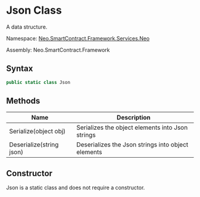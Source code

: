 # Json Class

A data structure.

Namespace: [Neo.SmartContract.Framework.Services.Neo](../neo.md)

Assembly: Neo.SmartContract.Framework

## Syntax

```c#
public static class Json
```

## Methods

| Name                                   | Description              |
| ---------------------------------------- | -------------------------- |
| Serialize(object obj) | Serializes the object elements into Json strings  |
| Deserialize(string json)        | Deserializes the Json strings into object elements |

## Constructor

Json is a static class and does not require a constructor.